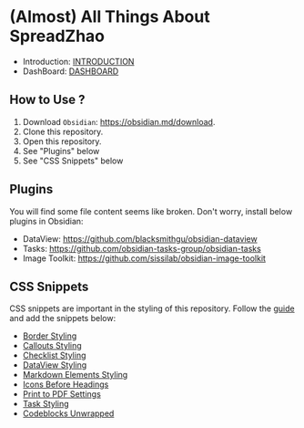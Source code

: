 # (Almost) All Things About SpreadZhao

* Introduction: [INTRODUCTION](INTRODUCTION)
* DashBoard: [DASHBOARD](DASHBOARD)

## How to Use ?

1. Download `Obsidian`: https://obsidian.md/download.
2. Clone this repository.
3. Open this repository.
4. See "Plugins" below
5. See "CSS Snippets" below

## Plugins

You will find some file content seems like broken. Don't worry, install below plugins in Obsidian:

* DataView: https://github.com/blacksmithgu/obsidian-dataview
* Tasks: https://github.com/obsidian-tasks-group/obsidian-tasks
* Image Toolkit: https://github.com/sissilab/obsidian-image-toolkit

## CSS Snippets

CSS snippets are important in the styling of this repository. Follow the [guide](https://help.obsidian.md/Extending+Obsidian/CSS+snippets) and add the snippets below:

* [Border Styling](resources/spread-border.css)
* [Callouts Styling](resources/spread-callouts.css)
* [Checklist Styling](resources/spread-checklist.css)
* [DataView Styling](resources/spread-dataview.css)
* [Markdown Elements Styling](resources/spread-elements.css)
* [Icons Before Headings](resources/spread-headings-icon.css)
* [Print to PDF Settings](resources/spread-print.css)
* [Task Styling](resources/spread-task-p0.css)
* [Codeblocks Unwrapped](resources/spread-unwrap.css)